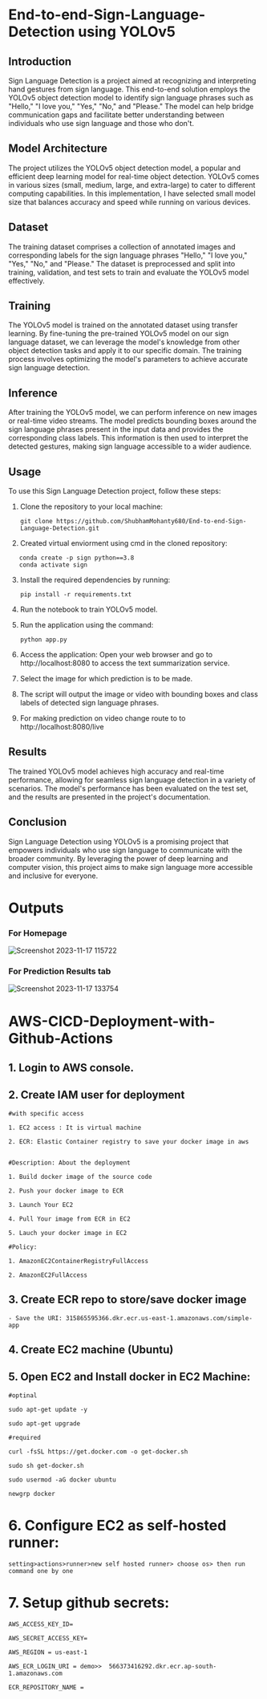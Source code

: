 # End-to-end-Sign-Language-Detection using YOLOv5

## Introduction

Sign Language Detection is a project aimed at recognizing and interpreting hand gestures from sign language. This end-to-end solution employs the YOLOv5 object detection model to identify sign language phrases such as "Hello," "I love you," "Yes," "No," and "Please." The model can help bridge communication gaps and facilitate better understanding between individuals who use sign language and those who don't.

## Model Architecture

The project utilizes the YOLOv5 object detection model, a popular and efficient deep learning model for real-time object detection. YOLOv5 comes in various sizes (small, medium, large, and extra-large) to cater to different computing capabilities. In this implementation, I have selected small model size that balances accuracy and speed while running on various devices.

## Dataset

The training dataset comprises a collection of annotated images and corresponding labels for the sign language phrases "Hello," "I love you," "Yes," "No," and "Please." The dataset is preprocessed and split into training, validation, and test sets to train and evaluate the YOLOv5 model effectively.

## Training

The YOLOv5 model is trained on the annotated dataset using transfer learning. By fine-tuning the pre-trained YOLOv5 model on our sign language dataset, we can leverage the model's knowledge from other object detection tasks and apply it to our specific domain. The training process involves optimizing the model's parameters to achieve accurate sign language detection.

## Inference

After training the YOLOv5 model, we can perform inference on new images or real-time video streams. The model predicts bounding boxes around the sign language phrases present in the input data and provides the corresponding class labels. This information is then used to interpret the detected gestures, making sign language accessible to a wider audience.

## Usage

To use this Sign Language Detection project, follow these steps:

1. Clone the repository to your local machine:
   ```
   git clone https://github.com/ShubhamMohanty680/End-to-end-Sign-Language-Detection.git
   ```
2. Created virtual enviorment using cmd in the cloned repository:
```
   conda create -p sign python==3.8
   conda activate sign
```
3. Install the required dependencies by running:
   ```
   pip install -r requirements.txt
   ```

4. Run the notebook to train YOLOv5 model.

5. Run the application using the command:
   ```
   python app.py
   ```
6. Access the application: Open your web browser and go to http://localhost:8080 to access the text summarization service.

7. Select the image for which prediction is to be made.

8. The script will output the image or video with bounding boxes and class labels of detected sign language phrases.

9. For making prediction on video change route to to http://localhost:8080/live

## Results

The trained YOLOv5 model achieves high accuracy and real-time performance, allowing for seamless sign language detection in a variety of scenarios. The model's performance has been evaluated on the test set, and the results are presented in the project's documentation.

## Conclusion

Sign Language Detection using YOLOv5 is a promising project that empowers individuals who use sign language to communicate with the broader community. By leveraging the power of deep learning and computer vision, this project aims to make sign language more accessible and inclusive for everyone.




# Outputs

### For Homepage
![Screenshot 2023-11-17 115722](https://github.com/ShubhamMohanty680/End-to-end-Sign-Language-Detection/assets/101620532/257119b4-38db-4a4b-820b-1b961027df79)


### For Prediction Results tab
![Screenshot 2023-11-17 133754](https://github.com/ShubhamMohanty680/End-to-end-Sign-Language-Detection/assets/101620532/3e8d2ed5-95f5-4878-bb30-3b17f9ab0495)






# AWS-CICD-Deployment-with-Github-Actions


## 1. Login to AWS console.

## 2. Create IAM user for deployment

	#with specific access

	1. EC2 access : It is virtual machine

	2. ECR: Elastic Container registry to save your docker image in aws


	#Description: About the deployment

	1. Build docker image of the source code

	2. Push your docker image to ECR

	3. Launch Your EC2 

	4. Pull Your image from ECR in EC2

	5. Lauch your docker image in EC2

	#Policy:

	1. AmazonEC2ContainerRegistryFullAccess

	2. AmazonEC2FullAccess

	
## 3. Create ECR repo to store/save docker image
    - Save the URI: 315865595366.dkr.ecr.us-east-1.amazonaws.com/simple-app

	
## 4. Create EC2 machine (Ubuntu) 

## 5. Open EC2 and Install docker in EC2 Machine:
	
	
	#optinal

	sudo apt-get update -y

	sudo apt-get upgrade
	
	#required

	curl -fsSL https://get.docker.com -o get-docker.sh

	sudo sh get-docker.sh

	sudo usermod -aG docker ubuntu

	newgrp docker
	
# 6. Configure EC2 as self-hosted runner:
    setting>actions>runner>new self hosted runner> choose os> then run command one by one


# 7. Setup github secrets:

    AWS_ACCESS_KEY_ID=

    AWS_SECRET_ACCESS_KEY=

    AWS_REGION = us-east-1

    AWS_ECR_LOGIN_URI = demo>>  566373416292.dkr.ecr.ap-south-1.amazonaws.com

    ECR_REPOSITORY_NAME = 
